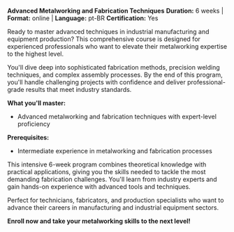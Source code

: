 **Advanced Metalworking and Fabrication Techniques**
**Duration:** 6 weeks | **Format:** online | **Language:** pt-BR
**Certification:** Yes

Ready to master advanced techniques in industrial manufacturing and equipment production? This comprehensive course is designed for experienced professionals who want to elevate their metalworking expertise to the highest level.

You'll dive deep into sophisticated fabrication methods, precision welding techniques, and complex assembly processes. By the end of this program, you'll handle challenging projects with confidence and deliver professional-grade results that meet industry standards.

**What you'll master:**
- Advanced metalworking and fabrication techniques with expert-level proficiency

**Prerequisites:**
- Intermediate experience in metalworking and fabrication processes

This intensive 6-week program combines theoretical knowledge with practical applications, giving you the skills needed to tackle the most demanding fabrication challenges. You'll learn from industry experts and gain hands-on experience with advanced tools and techniques.

Perfect for technicians, fabricators, and production specialists who want to advance their careers in manufacturing and industrial equipment sectors.

**Enroll now and take your metalworking skills to the next level!**